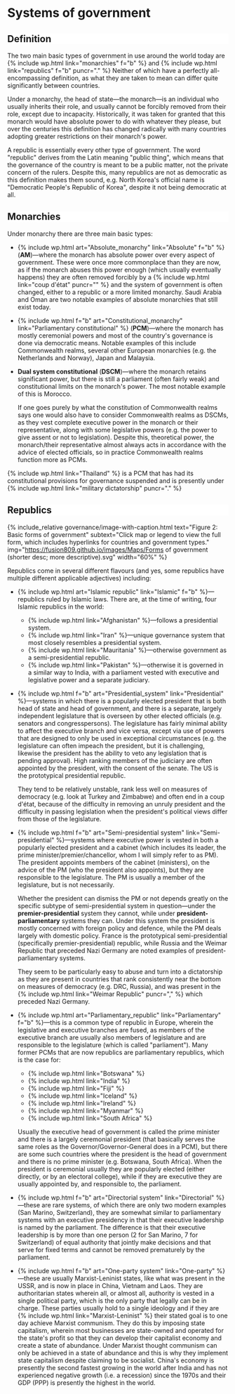 Systems of government
=====================

<h2 id="definition" style="background-color: white; border: none;">Definition</h2>

The two main basic types of government in use around the world today are {% include wp.html link="monarchies" f="b" %} and {% include wp.html link="republics" f="b" puncr="." %} Neither of which have a perfectly all-encompassing definition, as what they are taken to mean can differ quite significantly between countries.

Under a monarchy, the head of state&mdash;the monarch&mdash;is an individual who usually inherits their role, and usually cannot be forcibly removed from their role, except due to incapacity. Historically, it was taken for granted that this monarch would have absolute power to do with whatever they please, but over the centuries this definition has changed radically with many countries adopting greater restrictions on their monarch's power. 

A republic is essentially every other type of government. The word "republic" derives from the Latin meaning "public thing", which means that the governance of the country is meant to be a public matter, not the private concern of the rulers. Despite this, many republics are not as democratic as this definition makes them sound, e.g. North Korea's official name is "Democratic People's Republic of Korea", despite it not being democratic at all.

<h2 id="monarchies" style="background-color: white; border: none;">Monarchies</h2>

Under monarchy there are three main basic types:

* {% include wp.html art="Absolute_monarchy" link="Absolute" f="b" %} (**AM**)&mdash;where the monarch has absolute power over every aspect of government. These were once more commonplace than they are now, as if the monarch abuses this power enough (which usually eventually happens) they are often removed forcibly by a {% include wp.html link="coup d'état" puncr="" %} and the system of government is often changed, either to a republic or a more limited monarchy. Saudi Arabia and Oman are two notable examples of absolute monarchies that still exist today.

* {% include wp.html f="b" art="Constitutional_monarchy" link="Parliamentary constitutional" %} (**PCM**)&mdash;where the monarch has mostly ceremonial powers and most of the country's governance is done via democratic means. Notable examples of this include Commonwealth realms, several other European monarchies (e.g. the Netherlands and Norway), Japan and Malaysia.
* **Dual system constitutional** (**DSCM**)&mdash;where the monarch retains significant power, but there is still a parliament (often fairly weak) and constitutional limits on the monarch's power. The most notable example of this is Morocco.

    If one goes purely by what the constitution of Commonwealth realms says one would also have to consider Commonwealth realms as DSCMs, as they vest complete executive power in the monarch or their representative, along with some legislative powers (e.g. the power to give assent or not to legislation). Despite this, theoretical power, the monarch/their representative almost always acts in accordance with the advice of elected officials, so in practice Commonwealth realms function more as PCMs.

{% include wp.html link="Thailand" %} is a PCM that has had its constitutional provisions for governance suspended and is presently under {% include wp.html link="military dictatorship" puncr="." %}

<h2 id="republics" style="background-color: white; border: none;">Republics</h2>

{% include_relative governance/image-with-caption.html text="Figure 2: Basic forms of government" subtext="Click map or legend to view the full form, which includes hyperlinks for countries and government types." img="https://fusion809.github.io/images/Maps/Forms of government (shorter desc; more descriptive).svg" width="60%" %}

Republics come in several different flavours (and yes, some republics have multiple different applicable adjectives) including:

<!-- Islamic -->
* {% include wp.html art="Islamic republic" link="Islamic" f="b" %}&mdash;republics ruled by Islamic laws. There are, at the time of writing, four Islamic republics in the world:

    - {% include wp.html link="Afghanistan" %}&mdash;follows a presidential system.
    - {% include wp.html link="Iran" %}&mdash;unique governance system that most closely resembles a presidential system.
    - {% include wp.html link="Mauritania" %}&mdash;otherwise government as a semi-presidential republic.
    - {% include wp.html link="Pakistan" %}&mdash;otherwise it is governed in a similar way to India, with a parliament vested with executive and legislative power and a separate judiciary.

<!-- Presidential -->
* {% include wp.html f="b" art="Presidential_system" link="Presidential" %}&mdash;systems in which there is a popularly elected president that is both head of state and head of government, and there is a separate, largely independent legislature that is overseen by other elected officials (e.g. senators and congresspersons). The legislature has fairly minimal ability to affect the executive branch and vice versa, except via use of powers that are designed to only be used in exceptional circumstances (e.g. the legislature can often impeach the president, but it is challenging, likewise the president has the ability to veto any legislation that is pending approval). High ranking members of the judiciary are often appointed by the president, with the consent of the senate. The US is the prototypical presidential republic.

    They tend to be relatively unstable, rank less well on measures of democracy (e.g. look at Turkey and Zimbabwe) and often end in a coup d'état, because of the difficulty in removing an unruly president and the difficulty in passing legislation when the president's political views differ from those of the legislature.

<!-- Semi-presidential -->
* {% include wp.html f="b" art="Semi-presidential system" link="Semi-presidential" %}&mdash;systems where executive power is vested in both a popularly elected president and a cabinet (which includes its leader, the prime minister/premier/chancellor, whom I will simply refer to as PM). The president appoints members of the cabinet (ministers), on the advice of the PM (who the president also appoints), but they are responsible to the legislature. The PM is usually a member of the legislature, but is not necessarily. 

    Whether the president can dismiss the PM or not depends greatly on the specific subtype of semi-presidential system in question&mdash;under the **premier-presidential** system they cannot, while under **president-parliamentary** systems they can. Under this system the president is mostly concerned with foreign policy and defence, while the PM deals largely with domestic policy. France is the prototypical semi-presidential (specifically premier-presidential) republic, while Russia and the Weimar Republic that preceded Nazi Germany are noted examples of president-parliamentary systems. 

    They seem to be particularly easy to abuse and turn into a dictatorship as they are present in countries that rank consistently near the bottom on measures of democracy (e.g. DRC, Russia), and was present in the {% include wp.html link="Weimar Republic" puncr="," %} which preceded Nazi Germany.

<!-- Parliamentary -->
* {% include wp.html art="Parliamentary_republic" link="Parliamentary" f="b" %}&mdash;this is a common type of republic in Europe, wherein the legislative and executive branches are fused, as members of the executive branch are usually also members of legislature and are responsible to the legislature (which is called "parliament"). Many former PCMs that are now republics are parliamentary republics, which is the case for:

    - {% include wp.html link="Botswana" %}
    - {% include wp.html link="India" %}
    - {% include wp.html link="Fiji" %}
    - {% include wp.html link="Iceland" %}
    - {% include wp.html link="Ireland" %}
    - {% include wp.html link="Myanmar" %}
    - {% include wp.html link="South Africa" %}

    Usually the executive head of government is called the prime minister and there is a largely ceremonial president (that basically serves the same roles as the Governor/Governor-General does in a PCM), but there are some such countries where the president is the head of government and there is no prime minister (e.g. Botswana, South Africa). When the president is ceremonial usually they are popularly elected (either directly, or by an electoral college), while if they are executive they are usually appointed by, and responsible to, the parliament.

<!-- Directorial -->
* {% include wp.html f="b" art="Directorial system" link="Directorial" %}&mdash;these are rare systems, of which there are only two modern examples (San Marino, Switzerland), they are somewhat similar to parliamentary systems with an executive presidency in that their executive leadership is named by the parliament. The difference is that their executive leadership is by more than one person (2 for San Marino, 7 for Switzerland) of equal authority that jointly make decisions and that serve for fixed terms and cannot be removed prematurely by the parliament.

<!-- One-party -->
* {% include wp.html f="b" art="One-party system" link="One-party" %}&mdash;these are usually Marxist-Leninist states, like what was present in the USSR, and is now in place in China, Vietnam and Laos. They are authoritarian states wherein all, or almost all, authority is vested in a single political party, which is the only party that legally can be in charge. These parties usually hold to a single ideology and if they are {% include wp.html link="Marxist-Leninist" %} their stated goal is to one day achieve Marxist communism. They do this by imposing state capitalism, wherein most businesses are state-owned and operated for the state's profit so that they can develop their capitalist economy and create a state of abundance. Under Marxist thought communism can only be achieved in a state of abundance and this is why they implement state capitalism despite claiming to be socialist. China's economy is presently the second fastest growing in the world after India and has not experienced negative growth (i.e. a recession) since the 1970s and their GDP (PPP) is presently the highest in the world.